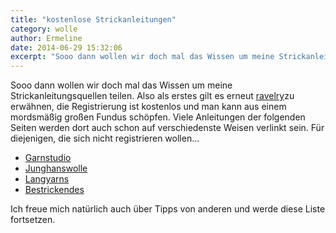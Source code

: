 ```yaml
---
title: "kostenlose Strickanleitungen"
category: wolle
author: Ermeline
date: 2014-06-29 15:32:06
excerpt: "Sooo dann wollen wir doch mal das Wissen um meine Strickanleitungsquellen teilen."
---
```


Sooo dann wollen wir doch mal das Wissen um meine Strickanleitungsquellen teilen. Also als erstes gilt es erneut [ravelry](https://www.ravelry.com/account/login)zu erwähnen, die Registrierung ist kostenlos und man kann aus einem mordsmäßig großen Fundus schöpfen. Viele Anleitungen der folgenden Seiten werden dort auch schon auf verschiedenste Weisen verlinkt sein.
Für diejenigen, die sich nicht registrieren wollen...

- [Garnstudio](http://www.garnstudio.com/lang/de/kategori_oversikt.php)
- [Junghanswolle](http://www.junghanswolle.de/stricken-haekeln/strickmodelle-junghans-wolle?HI=kategorie_menue_vertikalhttp://)
- [Langyarns](http://www.langyarns.com/Mode_und_Modelle/Gratis_Strickanleitungen)
- [Bestrickendes](http://anleitungen.bestrickendes.de/herzlich-willkommen/)  

Ich freue mich natürlich auch über Tipps von anderen und werde diese Liste fortsetzen.    
